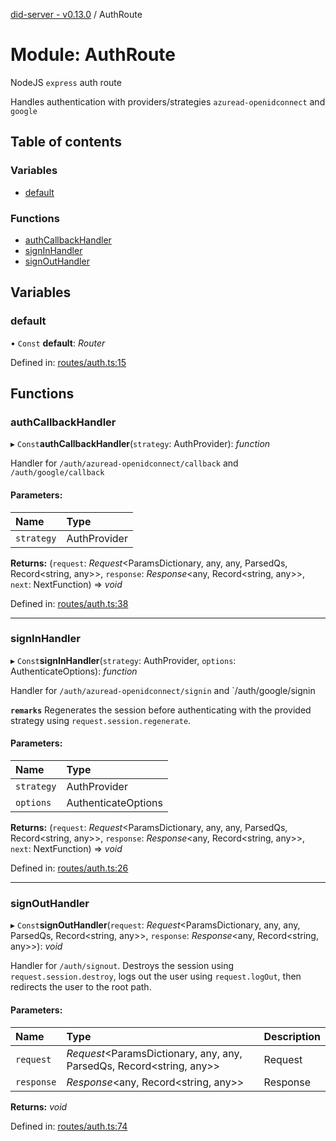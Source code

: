 [did-server - v0.13.0](../README.md) / AuthRoute

# Module: AuthRoute

NodeJS `express` auth route

Handles authentication with providers/strategies
`azuread-openidconnect` and `google`

## Table of contents

### Variables

- [default](authroute.md#default)

### Functions

- [authCallbackHandler](authroute.md#authcallbackhandler)
- [signInHandler](authroute.md#signinhandler)
- [signOutHandler](authroute.md#signouthandler)

## Variables

### default

• `Const` **default**: *Router*

Defined in: [routes/auth.ts:15](https://github.com/Puzzlepart/did/blob/dev/server/routes/auth.ts#L15)

## Functions

### authCallbackHandler

▸ `Const`**authCallbackHandler**(`strategy`: AuthProvider): *function*

Handler for `/auth/azuread-openidconnect/callback` and  `/auth/google/callback`

#### Parameters:

Name | Type |
:------ | :------ |
`strategy` | AuthProvider |

**Returns:** (`request`: *Request*<ParamsDictionary, any, any, ParsedQs, Record<string, any\>\>, `response`: *Response*<any, Record<string, any\>\>, `next`: NextFunction) => *void*

Defined in: [routes/auth.ts:38](https://github.com/Puzzlepart/did/blob/dev/server/routes/auth.ts#L38)

___

### signInHandler

▸ `Const`**signInHandler**(`strategy`: AuthProvider, `options`: AuthenticateOptions): *function*

Handler for `/auth/azuread-openidconnect/signin` and `/auth/google/signin

**`remarks`** Regenerates the session before authenticating with the provided
strategy using `request.session.regenerate`.

#### Parameters:

Name | Type |
:------ | :------ |
`strategy` | AuthProvider |
`options` | AuthenticateOptions |

**Returns:** (`request`: *Request*<ParamsDictionary, any, any, ParsedQs, Record<string, any\>\>, `response`: *Response*<any, Record<string, any\>\>, `next`: NextFunction) => *void*

Defined in: [routes/auth.ts:26](https://github.com/Puzzlepart/did/blob/dev/server/routes/auth.ts#L26)

___

### signOutHandler

▸ `Const`**signOutHandler**(`request`: *Request*<ParamsDictionary, any, any, ParsedQs, Record<string, any\>\>, `response`: *Response*<any, Record<string, any\>\>): *void*

Handler for `/auth/signout`. Destroys the session using
`request.session.destroy`, logs out the user using `request.logOut`,
then redirects the user to the root path.

#### Parameters:

Name | Type | Description |
:------ | :------ | :------ |
`request` | *Request*<ParamsDictionary, any, any, ParsedQs, Record<string, any\>\> | Request   |
`response` | *Response*<any, Record<string, any\>\> | Response    |

**Returns:** *void*

Defined in: [routes/auth.ts:74](https://github.com/Puzzlepart/did/blob/dev/server/routes/auth.ts#L74)
